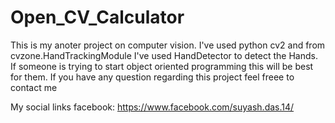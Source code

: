 # Open_CV_Calculator
This is my anoter project on computer vision. I've used python cv2 and from cvzone.HandTrackingModule I've used HandDetector to detect the Hands.
If someone is trying to start object oriented programming this will be best for them. If you have any question regarding this project feel freee to contact me

My social links
  facebook: https://www.facebook.com/suyash.das.14/
  
